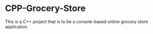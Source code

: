 # CPP-Grocery-Store
This is a C++ project that is to be a console-based online grocery store application.
